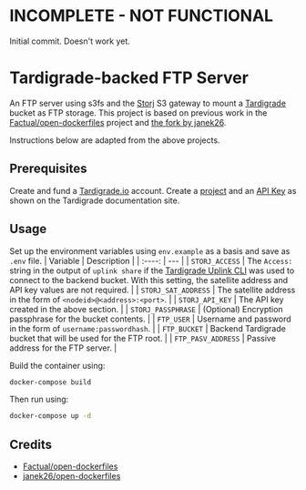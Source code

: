 # INCOMPLETE - NOT FUNCTIONAL
Initial commit. Doesn't work yet.
# Tardigrade-backed FTP Server
An FTP server using s3fs and the [Storj](https//storj.io/) S3 gateway to mount a [Tardigrade](https://tardigrade.io/) bucket as FTP storage. This project is based on previous work in the [Factual/open-dockerfiles](https://github.com/Factual/open-dockerfiles/blob/master/s3-backed-ftp/README.md) project and [the fork by janek26](https://github.com/janek26/open-dockerfiles/tree/master/s3-backed-ftp). 

Instructions below are adapted from the above projects.

## Prerequisites
Create and fund a [Tardigrade.io](https://tardigrade.io/) account. Create a [project](https://documentation.tardigrade.io/getting-started/uploading-your-first-object/create-a-project) and an [API Key](https://documentation.tardigrade.io/getting-started/uploading-your-first-object/create-an-api-key) as shown on the Tardigrade documentation site.

## Usage
Set up the environment variables using `env.example` as a basis and save as `.env` file.
| Variable | Description |
| :----: | --- |
| `STORJ_ACCESS` |  The `Access:` string in the output of `uplink share` if the [Tardigrade Uplink CLI](https://documentation.tardigrade.io/getting-started/uploading-your-first-object/set-up-uplink-cli) was used to connect to the backend bucket. With this setting, the satellite address and API key values are not required. |
| `STORJ_SAT_ADDRESS` | The satellite address in the form of `<nodeid>@<address>:<port>`. |
| `STORJ_API_KEY` | The API key created in the above section. |
| `STORJ_PASSPHRASE` | (Optional) Encryption passphrase for the bucket contents. |
| `FTP_USER` | Username and password in the form of `username:passwordhash`. |
| `FTP_BUCKET` | Backend Tardigrade bucket that will be used for the FTP root. |
| `FTP_PASV_ADDRESS` | Passive address for the FTP server. |

Build the container using:
```bash
docker-compose build
```
Then run using:
```bash
docker-compose up -d
```
## Credits
* [Factual/open-dockerfiles](https://github.com/Factual/open-dockerfiles/blob/master/s3-backed-ftp/README.md) 
* [janek26/open-dockerfiles](https://github.com/janek26/open-dockerfiles/tree/master/s3-backed-ftp)